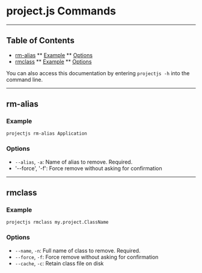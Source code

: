 # project.js Commands
---------------------

## Table of Contents
* [rm-alias](#rm-alias)
** [Example](#rm-alias-example)
** [Options](#rm-alias-options)
* [rmclass](#rmclass)
** [Example](#rmclass-example)
** [Options](#rmclass-options)

You can also access this documentation by entering `projectjs -h` into the command line.

---

## rm-alias
<a name="rm-alias-example"></a>
### Example
```shell
projectjs rm-alias Application
```
<a name="rm-alias-options"></a>
### Options
* `--alias`, `-a`: Name of alias to remove. Required.
* '--force', '-f': Force remove without asking for confirmation

---

## rmclass
<a name="rmclass-example"></a>
### Example
```shell
projectjs rmclass my.project.ClassName
```
<a name="rmclass-options"></a>
### Options
* `--name`, `-n`: Full name of class to remove. Required.
* `--force`, `-f`: Force remove without asking for confirmation
* `--cache`, `-c`: Retain class file on disk
